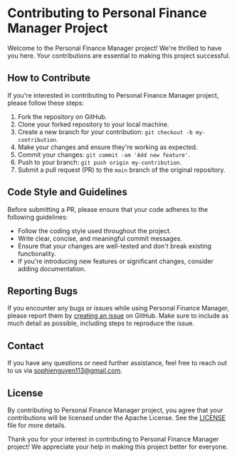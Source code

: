 # Contributing to Personal Finance Manager Project

Welcome to the Personal Finance Manager project! We're thrilled to have you here. Your contributions are essential to making this project successful.

## How to Contribute

If you're interested in contributing to Personal Finance Manager project, please follow these steps:

1. Fork the repository on GitHub.
2. Clone your forked repository to your local machine.
3. Create a new branch for your contribution: `git checkout -b my-contribution`.
4. Make your changes and ensure they're working as expected.
5. Commit your changes: `git commit -am 'Add new feature'`.
6. Push to your branch: `git push origin my-contribution`.
7. Submit a pull request (PR) to the `main` branch of the original repository.

## Code Style and Guidelines

Before submitting a PR, please ensure that your code adheres to the following guidelines:

- Follow the coding style used throughout the project.
- Write clear, concise, and meaningful commit messages.
- Ensure that your changes are well-tested and don't break existing functionality.
- If you're introducing new features or significant changes, consider adding documentation.

## Reporting Bugs

If you encounter any bugs or issues while using Personal Finance Manager, please report them by [creating an issue](https://github.com/MobileAppDevelopment-Fall2025/Personal-Finance-Manager/issues) on GitHub. Make sure to include as much detail as possible, including steps to reproduce the issue.

## Contact

If you have any questions or need further assistance, feel free to reach out to us via sophienguyen113@gmail.com.

## License

By contributing to Personal Finance Manager project, you agree that your contributions will be licensed under the Apache License. See the [LICENSE]() file for more details.

Thank you for your interest in contributing to Personal Finance Manager project! We appreciate your help in making this project better for everyone.

